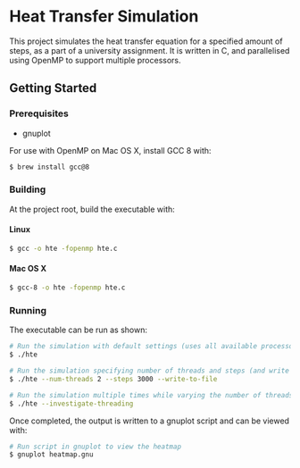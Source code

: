 # Heat Transfer Simulation

<p>
This project simulates the heat transfer equation for a specified amount of steps, as a part of a university assignment.
It is written in C, and parallelised using OpenMP to support multiple processors.
</p>

## Getting Started

### Prerequisites

<ul>
<li>gnuplot</li>
</ul>

<p>
For use with OpenMP on Mac OS X, install GCC 8 with:
</p>

```bash
$ brew install gcc@8
```

### Building

<p>
At the project root, build the executable with:
</p>

#### Linux

```bash
$ gcc -o hte -fopenmp hte.c
```

#### Mac OS X

```bash
$ gcc-8 -o hte -fopenmp hte.c
```

### Running

<p>
The executable can be run as shown:
</p>

```bash
# Run the simulation with default settings (uses all available processors, run for 10000 steps)
$ ./hte

# Run the simulation specifying number of threads and steps (and write the output to file)
$ ./hte --num-threads 2 --steps 3000 --write-to-file

# Run the simulation multiple times while varying the number of threads (and write output to file)
$ ./hte --investigate-threading
```

<p>
Once completed, the output is written to a gnuplot script and can be viewed with:
</p>

```bash
# Run script in gnuplot to view the heatmap
$ gnuplot heatmap.gnu
```

